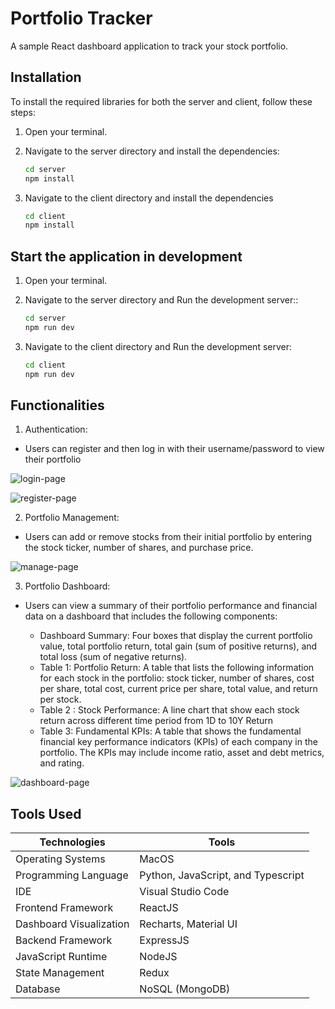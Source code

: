 # Portfolio Tracker

A sample React dashboard application to track your stock portfolio.

## Installation

To install the required libraries for both the server and client, follow these steps:

1. Open your terminal.
2. Navigate to the server directory and install the dependencies:
   ```bash
   cd server
   npm install
    ```

3. Navigate to the client directory and install the dependencies

    ```bash
    cd client
    npm install
    ```

## Start the application in development

1. Open your terminal.
2. Navigate to the server directory and Run the development server::
   ```bash
   cd server
   npm run dev
    ```

3. Navigate to the client directory and Run the development server:

    ```bash
    cd client
    npm run dev
    ```

## Functionalities

1. Authentication: 
- Users can register and then log in with their username/password to view their portfolio

![login-page](./assets/login.png)

![register-page](./assets/register.png)

2. Portfolio Management: 
- Users can add or remove stocks from their initial portfolio by entering the stock ticker, number of shares, and purchase price.

![manage-page](./assets/manage.png)

3. Portfolio Dashboard: 
* Users can view a summary of their portfolio performance and financial data on a dashboard that includes the following components:
    
    * Dashboard Summary: Four boxes that display the current portfolio value, total
    portfolio return, total gain (sum of positive returns), and total loss (sum of
    negative returns).
    * Table 1: Portfolio Return: A table that lists the following information for each
    stock in the portfolio: stock ticker, number of shares, cost per share, total cost,
    current price per share, total value, and return per stock.
    * Table 2 : Stock Performance: A line chart that show each stock return across
    different time period from 1D to 10Y Return
    * Table 3: Fundamental KPIs: A table that shows the fundamental financial key
    performance indicators (KPIs) of each company in the portfolio. The KPIs may
    include income ratio, asset and debt metrics, and rating.

![dashboard-page](./assets/dashboard.png)


## Tools Used

| Technologies              | Tools                          |
|------------------------|----------------------------------|
| Operating Systems      | MacOS                            |
| Programming Language   | Python, JavaScript, and Typescript|
| IDE                    | Visual Studio Code               |
| Frontend Framework     | ReactJS                          |
| Dashboard Visualization| Recharts, Material UI            |
| Backend Framework      | ExpressJS                        |
| JavaScript Runtime     | NodeJS                           |
| State Management       | Redux                            |
| Database               | NoSQL (MongoDB)                  |
